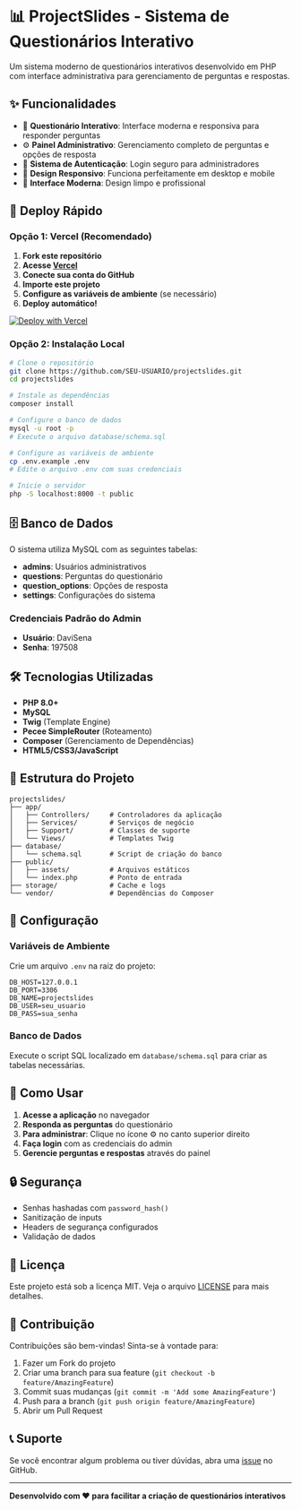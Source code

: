 # 📊 ProjectSlides - Sistema de Questionários Interativo

Um sistema moderno de questionários interativos desenvolvido em PHP com interface administrativa para gerenciamento de perguntas e respostas.

## ✨ Funcionalidades

- 🎯 **Questionário Interativo**: Interface moderna e responsiva para responder perguntas
- ⚙️ **Painel Administrativo**: Gerenciamento completo de perguntas e opções de resposta
- 🔐 **Sistema de Autenticação**: Login seguro para administradores
- 📱 **Design Responsivo**: Funciona perfeitamente em desktop e mobile
- 🎨 **Interface Moderna**: Design limpo e profissional

## 🚀 Deploy Rápido

### Opção 1: Vercel (Recomendado)

1. **Fork este repositório**
2. **Acesse [Vercel](https://vercel.com)**
3. **Conecte sua conta do GitHub**
4. **Importe este projeto**
5. **Configure as variáveis de ambiente** (se necessário)
6. **Deploy automático!**

[![Deploy with Vercel](https://vercel.com/button)](https://vercel.com/new/clone?repository-url=https://github.com/SEU-USUARIO/projectslides)

### Opção 2: Instalação Local

```bash
# Clone o repositório
git clone https://github.com/SEU-USUARIO/projectslides.git
cd projectslides

# Instale as dependências
composer install

# Configure o banco de dados
mysql -u root -p
# Execute o arquivo database/schema.sql

# Configure as variáveis de ambiente
cp .env.example .env
# Edite o arquivo .env com suas credenciais

# Inicie o servidor
php -S localhost:8000 -t public
```

## 🗄️ Banco de Dados

O sistema utiliza MySQL com as seguintes tabelas:

- **admins**: Usuários administrativos
- **questions**: Perguntas do questionário
- **question_options**: Opções de resposta
- **settings**: Configurações do sistema

### Credenciais Padrão do Admin

- **Usuário**: DaviSena
- **Senha**: 197508

## 🛠️ Tecnologias Utilizadas

- **PHP 8.0+**
- **MySQL**
- **Twig** (Template Engine)
- **Pecee SimpleRouter** (Roteamento)
- **Composer** (Gerenciamento de Dependências)
- **HTML5/CSS3/JavaScript**

## 📁 Estrutura do Projeto

```
projectslides/
├── app/
│   ├── Controllers/     # Controladores da aplicação
│   ├── Services/        # Serviços de negócio
│   ├── Support/         # Classes de suporte
│   └── Views/           # Templates Twig
├── database/
│   └── schema.sql       # Script de criação do banco
├── public/
│   ├── assets/          # Arquivos estáticos
│   └── index.php        # Ponto de entrada
├── storage/             # Cache e logs
└── vendor/              # Dependências do Composer
```

## 🔧 Configuração

### Variáveis de Ambiente

Crie um arquivo `.env` na raiz do projeto:

```env
DB_HOST=127.0.0.1
DB_PORT=3306
DB_NAME=projectslides
DB_USER=seu_usuario
DB_PASS=sua_senha
```

### Banco de Dados

Execute o script SQL localizado em `database/schema.sql` para criar as tabelas necessárias.

## 🎯 Como Usar

1. **Acesse a aplicação** no navegador
2. **Responda as perguntas** do questionário
3. **Para administrar**: Clique no ícone ⚙️ no canto superior direito
4. **Faça login** com as credenciais do admin
5. **Gerencie perguntas e respostas** através do painel

## 🔒 Segurança

- Senhas hashadas com `password_hash()`
- Sanitização de inputs
- Headers de segurança configurados
- Validação de dados

## 📝 Licença

Este projeto está sob a licença MIT. Veja o arquivo [LICENSE](LICENSE) para mais detalhes.

## 🤝 Contribuição

Contribuições são bem-vindas! Sinta-se à vontade para:

1. Fazer um Fork do projeto
2. Criar uma branch para sua feature (`git checkout -b feature/AmazingFeature`)
3. Commit suas mudanças (`git commit -m 'Add some AmazingFeature'`)
4. Push para a branch (`git push origin feature/AmazingFeature`)
5. Abrir um Pull Request

## 📞 Suporte

Se você encontrar algum problema ou tiver dúvidas, abra uma [issue](https://github.com/SEU-USUARIO/projectslides/issues) no GitHub.

---

**Desenvolvido com ❤️ para facilitar a criação de questionários interativos**
